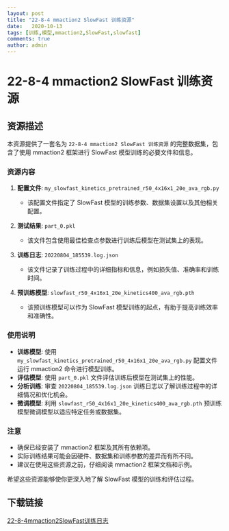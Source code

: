 ```yaml
---
layout: post
title: "22-8-4 mmaction2 SlowFast 训练资源"
date:   2020-10-13
tags: [训练,模型,mmaction2,SlowFast,slowfast]
comments: true
author: admin
---
```

# 22-8-4 mmaction2 SlowFast 训练资源

## 资源描述

本资源提供了一套名为 `22-8-4 mmaction2 SlowFast 训练资源` 的完整数据集，包含了使用 mmaction2 框架进行 SlowFast 模型训练的必要文件和信息。

### 资源内容

1. **配置文件**: `my_slowfast_kinetics_pretrained_r50_4x16x1_20e_ava_rgb.py`
   - 该配置文件指定了 SlowFast 模型的训练参数、数据集设置以及其他相关配置。

2. **测试结果**: `part_0.pkl`
   - 该文件包含使用最佳检查点参数进行训练后模型在测试集上的表现。

3. **训练日志**: `20220804_185539.log.json`
   - 该文件记录了训练过程中的详细指标和信息，例如损失值、准确率和训练时间。

4. **预训练模型**: `slowfast_r50_4x16x1_20e_kinetics400_ava_rgb.pth`
   - 该预训练模型可以作为 SlowFast 模型训练的起点，有助于提高训练效率和准确性。

### 使用说明

- **训练模型**: 使用 `my_slowfast_kinetics_pretrained_r50_4x16x1_20e_ava_rgb.py` 配置文件运行 mmaction2 命令进行模型训练。
- **评估模型**: 使用 `part_0.pkl` 文件评估训练后模型在测试集上的性能。
- **分析训练**: 审查 `20220804_185539.log.json` 训练日志以了解训练过程中的详细情况和优化机会。
- **微调模型**: 利用 `slowfast_r50_4x16x1_20e_kinetics400_ava_rgb.pth` 预训练模型微调模型以适应特定任务或数据集。

### 注意

- 确保已经安装了 mmaction2 框架及其所有依赖项。
- 实际训练结果可能会因硬件、数据集和训练参数的差异而有所不同。
- 建议在使用这些资源之前，仔细阅读 mmaction2 框架文档和示例。

希望这些资源能够使你更深入地了解 SlowFast 模型的训练和评估过程。

## 下载链接

[22-8-4mmaction2SlowFast训练日志](https://pan.quark.cn/s/d25a5e257273)